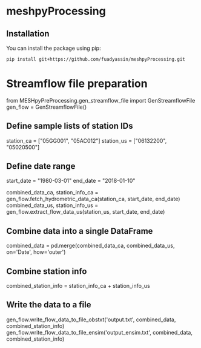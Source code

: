 # meshpyProcessing



## Installation
You can install the package using pip:

```bash
pip install git+https://github.com/fuadyassin/meshpyProcessing.git
```
# Streamflow file preparation

from MESHpyPreProcessing.gen_streamflow_file import GenStreamflowFile
gen_flow = GenStreamflowFile()
## Define sample lists of station IDs
station_ca = ["05GG001", "05AC012"]
station_us = ["06132200", "05020500"]

## Define date range
start_date = "1980-03-01"
end_date = "2018-01-10"

combined_data_ca, station_info_ca = gen_flow.fetch_hydrometric_data_ca(station_ca, start_date, end_date)
combined_data_us, station_info_us = gen_flow.extract_flow_data_us(station_us, start_date, end_date)
## Combine data into a single DataFrame
combined_data = pd.merge(combined_data_ca, combined_data_us, on='Date', how='outer')

## Combine station info
combined_station_info = station_info_ca + station_info_us

## Write the data to a file
gen_flow.write_flow_data_to_file_obstxt('output.txt', combined_data, combined_station_info)
gen_flow.write_flow_data_to_file_ensim('output_ensim.txt', combined_data, combined_station_info)
